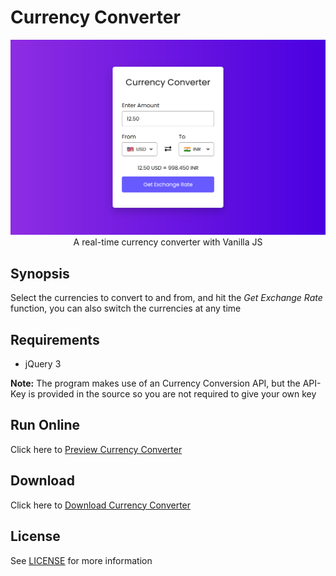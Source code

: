 
# Currency Converter
<p align='center'>
    <img src='../../img/currency_converter.png'><br>
    A real-time currency converter with Vanilla JS
</p>

## Synopsis

Select the currencies to convert to and from, and hit the *Get Exchange Rate* function, you can also switch the currencies at any time

## Requirements

- jQuery 3

**Note:** The program makes use of an Currency Conversion API, but the API-Key is provided in the source so you are not required to give your own key 

## Run Online

Click here to [Preview Currency Converter](https://htmlpreview.github.io/?https://github.com/besnoi/jsApps/blob/main/src/Currency%20Converter/index.html)

## Download

Click here to [Download Currency Converter](https://downgit.github.io/#/home?url=https://github.com/besnoi/jsApps/tree/main/src/Currency%20Converter)

## License

See [LICENSE](https://github.com/besnoi/jsApps/blob/main/LICENSE) for more information
